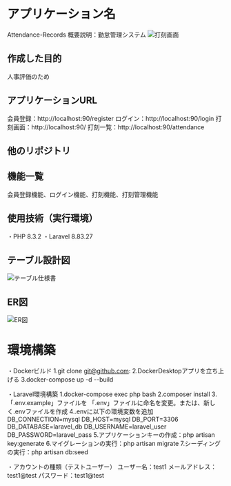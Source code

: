 # アプリケーション名
Attendance-Records
概要説明：勤怠管理システム
![打刻画面](User/rino/Desktop/打刻画面png "打刻画面")

## 作成した目的
人事評価のため

## アプリケーションURL
会員登録：http://localhost:90/register
ログイン：http://localhost:90/login
打刻画面：http://localhost:90/
打刻一覧：http://localhost:90/attendance

## 他のリポジトリ

## 機能一覧
会員登録機能、ログイン機能、打刻機能、打刻管理機能

## 使用技術（実行環境）
・PHP 8.3.2
・Laravel 8.83.27

## テーブル設計図
![テーブル仕様書](User/rino/Desktop/テーブル仕様書png "テーブル仕様書")

## ER図
![ER図](User/rino/Desktop/ER図png "ER図")

# 環境構築
・Dockerビルド
1.git clone git@github.com:
2.DockerDesktopアプリを立ち上げる
3.docker-compose up -d --build

・Laravel環境構築
1.docker-compose exec php bash
2.composer install
3.「.env.example」ファイルを 「.env」ファイルに命名を変更。または、新しく.envファイルを作成
4..envに以下の環境変数を追加
    DB_CONNECTION=mysql
    DB_HOST=mysql
    DB_PORT=3306
    DB_DATABASE=laravel_db
    DB_USERNAME=laravel_user
    DB_PASSWORD=laravel_pass
5.アプリケーションキーの作成：php artisan key:generate
6.マイグレーションの実行：php artisan migrate
7.シーディングの実行：php artisan db:seed

・アカウントの種類（テストユーザー）
ユーザー名：test1
メールアドレス：test1@test
パスワード：test1@test
